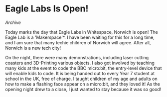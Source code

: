 # Eagle Labs Is Open!
_Archive_

Today marks the day that Eagle Labs in Whitespace, Norwich is open! The Eagle Lab is a 'Makerspace'*. I have been waiting for this for a long time, and I am sure that many techie children of Norwich will agree. After all, Norwich is a new tech city!

On the night, there were many demonstrations, including laser cutting coasters and 3D-Printing various objects. I also got involved by teaching many kids at the event to code the BBC micro:bit, the entry-level device that will enable kids to code. It is being handed out to every Year 7 student at school in the UK, free of charge. I taught children of my age and adults on how to make a flashing face appear on a micro:bit, and they loved it! As the opening night drew to a close, I just wanted to stay because it was so good!

